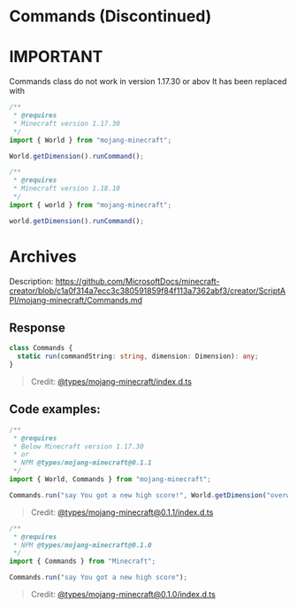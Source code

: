 # Commands (Discontinued)

# IMPORTANT

Commands class do not work in version 1.17.30 or abov
It has been replaced with

```js
/**
 * @requires
 * Minecraft version 1.17.30
 */
import { World } from "mojang-minecraft";

World.getDimension().runCommand();
```

```js
/**
 * @requires
 * Minecraft version 1.18.10
 */
import { world } from "mojang-minecraft";

world.getDimension().runCommand();
```

# Archives

Description: https://github.com/MicrosoftDocs/minecraft-creator/blob/c1a0f314a7ecc3c380591859f84f113a7362abf3/creator/ScriptAPI/mojang-minecraft/Commands.md

## Response

```ts
class Commands {
  static run(commandString: string, dimension: Dimension): any;
}
```

> Credit: [@types/mojang-minecraft/index.d.ts](https://github.com/DefinitelyTyped/DefinitelyTyped/blob/master/types/mojang-minecraft/index.d.ts)

## Code examples:

<!--
Direction variable is available to:
BeforeItemUseOnEventSignal: BeforeItemUseOnEvent,
ItemUseOnEventSignal: ItemUseOnEvent,
BlockProperties
-->

```js
/**
 * @requires
 * Below Minecraft version 1.17.30
 * or
 * NPM @types/mojang-minecraft@0.1.1
 */
import { World, Commands } from "mojang-minecraft";

Commands.run("say You got a new high score!", World.getDimension("overworld"));
```
> Credit: [@types/mojang-minecraft@0.1.1/index.d.ts](https://github.com/DefinitelyTyped/DefinitelyTyped/blob/35960c602bd5661bb8461b221cad75bfb5a91fc5/types/mojang-minecraft/index.d.ts)

```js
/**
 * @requires
 * NPM @types/mojang-minecraft@0.1.0
 */
import { Commands } from "Minecraft";

Commands.run("say You got a new high score");
```
> Credit: [@types/mojang-minecraft@0.1.0/index.d.ts](https://github.com/DefinitelyTyped/DefinitelyTyped/blob/f3c14c3ee3063f5d21a03aae1aa18491e57add31/types/mojang-minecraft/index.d.ts)
